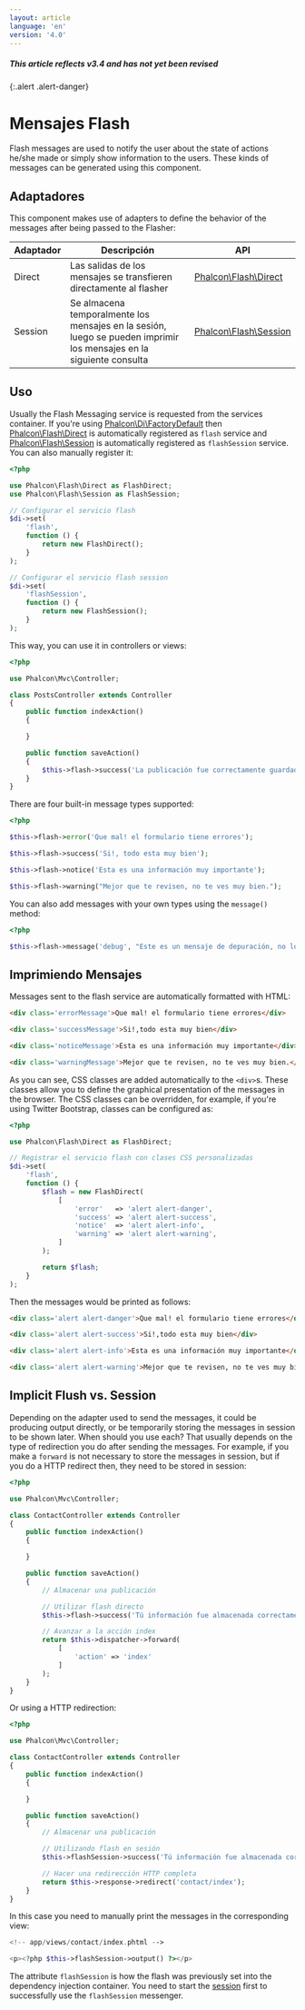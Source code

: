 ```yaml
---
layout: article
language: 'en'
version: '4.0'
---
```

##### This article reflects v3.4 and has not yet been revised

{:.alert .alert-danger}

<a name='overview'></a>

# Mensajes Flash

Flash messages are used to notify the user about the state of actions he/she made or simply show information to the users. These kinds of messages can be generated using this component.

<a name='adapters'></a>

## Adaptadores

This component makes use of adapters to define the behavior of the messages after being passed to the Flasher:

| Adaptador | Descripción                                                                                                         | API                                                  |
| --------- | ------------------------------------------------------------------------------------------------------------------- | ---------------------------------------------------- |
| Direct    | Las salidas de los mensajes se transfieren directamente al flasher                                                  | [Phalcon\Flash\Direct](api/Phalcon_Flash_Direct)   |
| Session   | Se almacena temporalmente los mensajes en la sesión, luego se pueden imprimir los mensajes en la siguiente consulta | [Phalcon\Flash\Session](api/Phalcon_Flash_Session) |

<a name='usage'></a>

## Uso

Usually the Flash Messaging service is requested from the services container. If you're using [Phalcon\Di\FactoryDefault](api/Phalcon_Di_FactoryDefault) then [Phalcon\Flash\Direct](api/Phalcon_Flash_Direct) is automatically registered as `flash` service and [Phalcon\Flash\Session](api/Phalcon_Flash_Session) is automatically registered as `flashSession` service. You can also manually register it:

```php
<?php

use Phalcon\Flash\Direct as FlashDirect;
use Phalcon\Flash\Session as FlashSession;

// Configurar el servicio flash
$di->set(
    'flash',
    function () {
        return new FlashDirect();
    }
);

// Configurar el servicio flash session
$di->set(
    'flashSession',
    function () {
        return new FlashSession();
    }
);
```

This way, you can use it in controllers or views:

```php
<?php

use Phalcon\Mvc\Controller;

class PostsController extends Controller
{
    public function indexAction()
    {

    }

    public function saveAction()
    {
        $this->flash->success('La publicación fue correctamente guardada!');
    }
}
```

There are four built-in message types supported:

```php
<?php

$this->flash->error('Que mal! el formulario tiene errores');

$this->flash->success('Si!, todo esta muy bien');

$this->flash->notice('Esta es una información muy importante');

$this->flash->warning("Mejor que te revisen, no te ves muy bien.");
```

You can also add messages with your own types using the `message()` method:

```php
<?php

$this->flash->message('debug', "Este es un mensaje de depuración, no lo digas");
```

<a name='printing'></a>

## Imprimiendo Mensajes

Messages sent to the flash service are automatically formatted with HTML:

```html
<div class='errorMessage'>Que mal! el formulario tiene errores</div>

<div class='successMessage'>Si!,todo esta muy bien</div>

<div class='noticeMessage'>Esta es una información muy importante</div>

<div class='warningMessage'>Mejor que te revisen, no te ves muy bien.</div>
```

As you can see, CSS classes are added automatically to the `<div>`s. These classes allow you to define the graphical presentation of the messages in the browser. The CSS classes can be overridden, for example, if you're using Twitter Bootstrap, classes can be configured as:

```php
<?php

use Phalcon\Flash\Direct as FlashDirect;

// Registrar el servicio flash con clases CSS personalizadas
$di->set(
    'flash',
    function () {
        $flash = new FlashDirect(
            [
                'error'   => 'alert alert-danger',
                'success' => 'alert alert-success',
                'notice'  => 'alert alert-info',
                'warning' => 'alert alert-warning',
            ]
        );

        return $flash;
    }
);
```

Then the messages would be printed as follows:

```html
<div class='alert alert-danger'>Que mal! el formulario tiene errores</div>

<div class='alert alert-success'>Si!,todo esta muy bien</div>

<div class='alert alert-info'>Esta es una información muy importante</div>

<div class='alert alert-warning'>Mejor que te revisen, no te ves muy bien.</div>
```

<a name='implicit-flush-vs-session'></a>

## Implicit Flush vs. Session

Depending on the adapter used to send the messages, it could be producing output directly, or be temporarily storing the messages in session to be shown later. When should you use each? That usually depends on the type of redirection you do after sending the messages. For example, if you make a `forward` is not necessary to store the messages in session, but if you do a HTTP redirect then, they need to be stored in session:

```php
<?php

use Phalcon\Mvc\Controller;

class ContactController extends Controller
{
    public function indexAction()
    {

    }

    public function saveAction()
    {
        // Almacenar una publicación

        // Utilizar flash directo
        $this->flash->success('Tú información fue almacenada correctamente!');

        // Avanzar a la acción index
        return $this->dispatcher->forward(
            [
                'action' => 'index'
            ]
        );
    }
}
```

Or using a HTTP redirection:

```php
<?php

use Phalcon\Mvc\Controller;

class ContactController extends Controller
{
    public function indexAction()
    {

    }

    public function saveAction()
    {
        // Almacenar una publicación

        // Utilizando flash en sesión
        $this->flashSession->success('Tú información fue almacenada correctamente!');

        // Hacer una redirección HTTP completa
        return $this->response->redirect('contact/index');
    }
}
```

In this case you need to manually print the messages in the corresponding view:

```php
<!-- app/views/contact/index.phtml -->

<p><?php $this->flashSession->output() ?></p>
```

The attribute `flashSession` is how the flash was previously set into the dependency injection container. You need to start the [session](/4.0/en/session) first to successfully use the `flashSession` messenger.